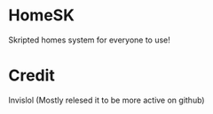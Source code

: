# HomeSK
 Skripted homes system for everyone to use!

# Credit

 Invislol (Mostly relesed it to be more active on github)
